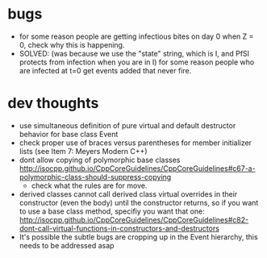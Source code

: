 # bugs

  * for some reason people are getting infectious bites on day 0 when Z = 0, check why this is happening.
  * SOLVED: (was because we use the "state" string, which is I, and PfSI protects from infection when you are in I) for some reason people who are infected at t=0 get events added that never fire.

# dev thoughts

  * use simultaneous definition of pure virtual and default destructor behavior for base class Event
  * check proper use of braces versus parentheses for member initializer lists (see Item 7: Meyers Modern C++)
  * dont allow copying of polymorphic base classes http://isocpp.github.io/CppCoreGuidelines/CppCoreGuidelines#c67-a-polymorphic-class-should-suppress-copying
    * check what the rules are for move.
  * derived classes cannot call derived class virtual overrides in their constructor (even the body) until the constructor returns, so if you want to use a base class method, specifiy you want that one: http://isocpp.github.io/CppCoreGuidelines/CppCoreGuidelines#c82-dont-call-virtual-functions-in-constructors-and-destructors
  * It's possible the subtle bugs are cropping up in the Event hierarchy, this needs to be addressed asap
